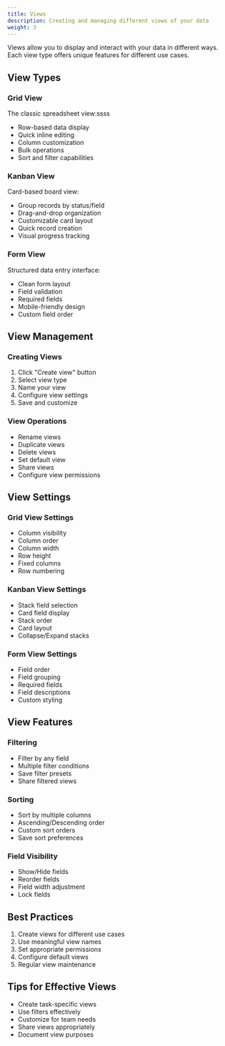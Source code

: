```yaml
---
title: Views
description: Creating and managing different views of your data
weight: 3
---
```


Views allow you to display and interact with your data in different ways. Each view type offers unique features for different use cases.

## View Types

### Grid View

The classic spreadsheet view:ssss

- Row-based data display
- Quick inline editing
- Column customization
- Bulk operations
- Sort and filter capabilities

### Kanban View

Card-based board view:

- Group records by status/field
- Drag-and-drop organization
- Customizable card layout
- Quick record creation
- Visual progress tracking

### Form View

Structured data entry interface:

- Clean form layout
- Field validation
- Required fields
- Mobile-friendly design
- Custom field order

## View Management

### Creating Views

1. Click "Create view" button
2. Select view type
3. Name your view
4. Configure view settings
5. Save and customize

### View Operations

- Rename views
- Duplicate views
- Delete views
- Set default view
- Share views
- Configure view permissions

## View Settings

### Grid View Settings

- Column visibility
- Column order
- Column width
- Row height
- Fixed columns
- Row numbering

### Kanban View Settings

- Stack field selection
- Card field display
- Stack order
- Card layout
- Collapse/Expand stacks

### Form View Settings

- Field order
- Field grouping
- Required fields
- Field descriptions
- Custom styling

## View Features

### Filtering

- Filter by any field
- Multiple filter conditions
- Save filter presets
- Share filtered views

### Sorting

- Sort by multiple columns
- Ascending/Descending order
- Custom sort orders
- Save sort preferences

### Field Visibility

- Show/Hide fields
- Reorder fields
- Field width adjustment
- Lock fields

## Best Practices

1. Create views for different use cases
2. Use meaningful view names
3. Set appropriate permissions
4. Configure default views
5. Regular view maintenance

## Tips for Effective Views

- Create task-specific views
- Use filters effectively
- Customize for team needs
- Share views appropriately
- Document view purposes
